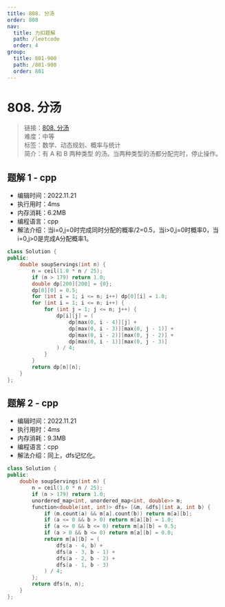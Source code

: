 ```yaml
---
title: 808. 分汤
order: 808
nav:
  title: 力扣题解
  path: /leetcode
  order: 4
group:
  title: 801-900
  path: /801-900
  order: 801
---
```


# 808. 分汤
    
> 链接：[808. 分汤](https://leetcode.cn/problems/soup-servings/)  
> 难度：中等  
> 标签：数学、动态规划、概率与统计  
> 简介：有 A 和 B 两种类型 的汤。当两种类型的汤都分配完时，停止操作。
      
## 题解 1 - cpp
- 编辑时间：2022.11.21
- 执行用时：4ms
- 内存消耗：6.2MB
- 编程语言：cpp
- 解法介绍：当i=0,j=0时完成同时分配的概率/2=0.5，当i>0,j=0时概率0，当i=0,j>0是完成A分配概率1。
```cpp
class Solution {
public:
    double soupServings(int n) {
        n = ceil(1.0 * n / 25);
        if (n > 179) return 1.0;
        double dp[200][200] = {0};
        dp[0][0] = 0.5;
        for (int i = 1; i <= n; i++) dp[0][i] = 1.0;
        for (int i = 1; i <= n; i++) {
            for (int j = 1; j <= n; j++) {
                dp[i][j] = (
                    dp[max(0, i - 4)][j] + 
                    dp[max(0, i - 3)][max(0, j - 1)] + 
                    dp[max(0, i - 2)][max(0, j - 2)] + 
                    dp[max(0, i - 1)][max(0, j - 3)]
                ) / 4;
            }
        }
        return dp[n][n];
    }
};
```

## 题解 2 - cpp
- 编辑时间：2022.11.21
- 执行用时：4ms
- 内存消耗：9.3MB
- 编程语言：cpp
- 解法介绍：同上，dfs记忆化。
```cpp
class Solution {
public:
    double soupServings(int n) {
        n = ceil(1.0 * n / 25);
        if (n > 179) return 1.0;
        unordered_map<int, unordered_map<int, double>> m;
        function<double(int, int)> dfs= [&m, &dfs](int a, int b) {
            if (m.count(a) && m[a].count(b)) return m[a][b];
            if (a <= 0 && b > 0) return m[a][b] = 1.0;
            if (a <= 0 && b <= 0) return m[a][b] = 0.5;
            if (a > 0 && b <= 0) return m[a][b] = 0.0;
            return m[a][b] = (
                dfs(a - 4, b) + 
                dfs(a - 3, b - 1) + 
                dfs(a - 2, b - 2) + 
                dfs(a - 1, b - 3)
            ) / 4;
        };
        return dfs(n, n);
    }
};
```

      